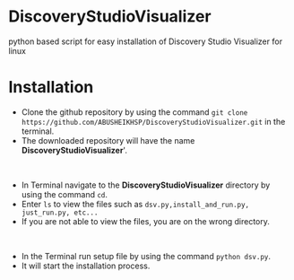 # **DiscoveryStudioVisualizer**
python based script for easy installation of Discovery Studio Visualizer for linux

# **Installation**

- Clone the github repository by using the command  ```git clone https://github.com/ABUSHEIKHSP/DiscoveryStudioVisualizer.git``` in the terminal.
- The downloaded repository will have the name **DiscoveryStudioVisualizer**'.
<br>

- In Terminal navigate to the **DiscoveryStudioVisualizer** directory by using the command ``cd``.
- Enter ```ls``` to view the files such as ```dsv.py,install_and_run.py, just_run.py, etc...```
- If you are not able to view the files, you are on the wrong directory.
<br>

- In the Terminal run setup file by using the command ```python dsv.py```.
- It will start the installation process.
<br>
